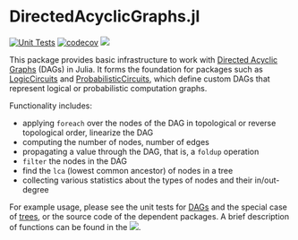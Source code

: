 # DirectedAcyclicGraphs.jl

[![Unit Tests](https://github.com/Juice-jl/DirectedAcyclicGraphs.jl/workflows/Unit%20Tests/badge.svg)](https://github.com/Juice-jl/DirectedAcyclicGraphs.jl/actions?query=workflow%3A%22Unit+Tests%22+branch%3Amain)  [![codecov](https://codecov.io/gh/Juice-jl/DirectedAcyclicGraphs.jl/branch/main/graph/badge.svg)](https://codecov.io/gh/Juice-jl/DirectedAcyclicGraphs.jl) [![](https://img.shields.io/badge/docs-dev-blue.svg)](https://juice-jl.github.io/DirectedAcyclicGraphs.jl/dev/)

This package provides basic infrastructure to work with [Directed Acyclic Graphs](https://en.wikipedia.org/wiki/Directed_acyclic_graph) (DAGs) in Julia.
It forms the foundation for packages such as [LogicCircuits](https://github.com/Juice-jl/LogicCircuits.jl) and [ProbabilisticCircuits](https://github.com/Juice-jl/ProbabilisticCircuits.jl), which define custom DAGs that represent logical or probabilistic computation graphs. 

Functionality includes:
 * applying `foreach` over the nodes of the DAG in topological or reverse topological order, linearize the DAG
 * computing the number of nodes, number of edges
 * propagating a value through the DAG, that is, a `foldup` operation
 * `filter` the nodes in the DAG
 * find the `lca` (lowest common ancestor) of nodes in a tree
 * collecting various statistics about the types of nodes and their in/out-degree

For example usage, please see the unit tests for [DAGs](https://github.com/Juice-jl/DirectedAcyclicGraphs.jl/blob/main/test/dags_test.jl) and the special case of [trees](https://github.com/Juice-jl/DirectedAcyclicGraphs.jl/blob/main/test/trees_test.jl), or the source code of the dependent packages. A brief description of functions can be found in the [![](https://img.shields.io/badge/docs-dev-blue.svg)](https://juice-jl.github.io/DirectedAcyclicGraphs.jl/dev/).
